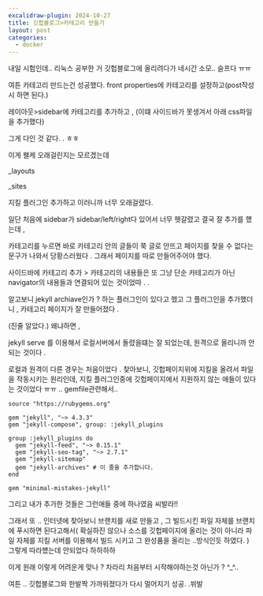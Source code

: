 ```yaml
---
excalidraw-plugin: 2024-10-27
title: 깃헙블로그>카테고리 만들기
layout: post
categories:
  - docker
---
```


내일 시험인데.. 
리눅스 공부한 거 깃헙블로그에 올리려다가 
네시간 소모.. 슬프다 ㅠㅠ 

여튼 카테고리 만드는건 성공했다. 
front properties에 카테고리를 설정하고(post작성시 하면 된다.)

레이아웃>sidebar에 카테고리를 추가하고 ,
(이떄 사이드바가 못생겨서 아래 css파일을 추가했다)

그게 다인 것 같다. . ㅎㅎ 

이게 왤케 오래걸린지는 모르겠는데 

_layouts

_sites

지킬 플러그인 추가하고 이러니까 너무 오래걸렸다.

일단 처음에 sidebar가 sidebar/left/right다 있어서 너무 헷갈렸고 결국 잘 추가를 헀는데 , 

카테고리를 누르면 바로 카테고리 안의 글들이 쭉 글로 안뜨고 페이지를 찾을 수 없다는 문구가 나와서 당황스러웠다 . 그래서 페이지를 따로 만들어주어야 했다. 


사이드바에 카테고리 추가 > 카테고리의 내용들은 또 그냥 단순 카테고리가 아닌 navigator의 내용들과 연결되어 있는 것이었따 . .

알고보니 jekyll archiave인가 ? 하는 플러그인이 있다고 했고 그 플러그인을 추가했더니 , 
카테고리 페이지가 잘 만들어졌다 .

(진줄 알았다.) 왜냐하면 , 

jekyll serve 를 이용해서 로컬서버에서 돌렸을떄는 잘 되었는데, 원격으로 올리니까 안되는 것이다 .

로컬과 원격이 다른 경우는 처음이었다 .
찾아보니, 깃헙페이지위에 지킬을 올려서 파일을 작동시키는 원리인데, 지킬 플러그인중에 깃헙페이지에서 지원하지 않는 애들이 있다는 것이었다 ㅠㅠ .. 
gemfile관련해서.. 
```
source "https://rubygems.org"

gem "jekyll", "~> 4.3.3"
gem "jekyll-compose", group: :jekyll_plugins

group :jekyll_plugins do
  gem "jekyll-feed", "~> 0.15.1"
  gem "jekyll-seo-tag", "~> 2.7.1"
  gem "jekyll-sitemap"
  gem "jekyll-archives" # 이 줄을 추가합니다.
end

gem "minimal-mistakes-jekyll"
```
그리고 내가 추가한 것들은 그런애들 중에 하나였음 씨발라!!

그래서 또 .. 인터넷에 찾아보니 브랜치를 새로 만들고 ,
그 빌드시킨 파일 자체를 브랜치에 푸시하면 된다고해서(
확실하진 않으나 소스를 깃헙페이지에 올리는 것이 아니라 파일 자체를 지킬 서버를 이용해서 빌드 시키고 그 완성품을 올리는 ..방식인듯 하였다. 
) 그렇게 따라헀는데 안되었다 
하하하하 

이게 원래 이렇게 어려운게 맞나 ? 차라리 처음부터 시작해야하는것 아닌가 ? ^_^.. 

여튼 .. 깃헙블로그와 한발짝 가까워졌다가 다시 멀어지기 성공. .쒸발 


